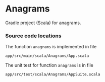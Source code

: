 # Anagrams
Gradle project (Scala) for anagrams.

### Source code locations
The function `anagrams` is implemented in file 
```
app/src/main/scala/Anagrams/App.scala
```
The unit test for function `anagrams` is in file 
```
app/src/test/scala/Anagrams/AppSuite.scala
```
